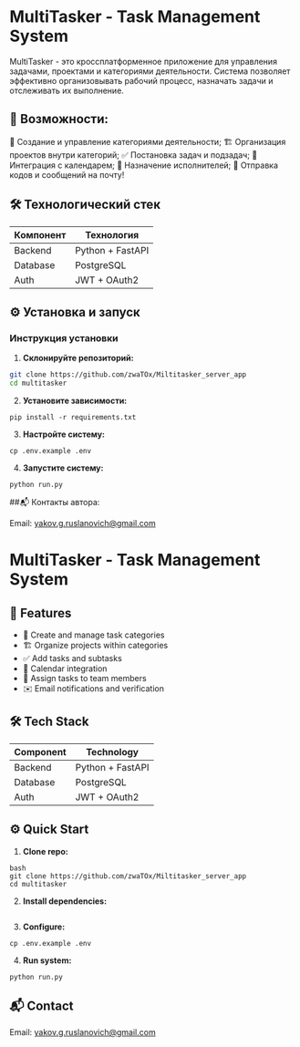 # MultiTasker - Task Management System
MultiTasker - это кроссплатформенное приложение для управления задачами, проектами и категориями деятельности. Система позволяет эффективно организовывать рабочий процесс, назначать задачи и отслеживать их выполнение.

## 🚀 Возможности:
📝 Создание и управление категориями деятельности;
🏗️ Организация проектов внутри категорий;
✅ Постановка задач и подзадач;
📅 Интеграция с календарем;
👥 Назначение исполнителей;
💬 Отправка кодов и сообщений на почту!

## 🛠 Технологический стек

| Компонент       | Технология          |
|-----------------|---------------------|
| Backend         | Python + FastAPI    |
| Database        | PostgreSQL          |
| Auth            | JWT + OAuth2        |

## ⚙️ Установка и запуск

### Инструкция установки
1. **Склонируйте репозиторий:**
```bash
git clone https://github.com/zwaTOx/Miltitasker_server_app
cd multitasker
```
2. **Установите зависимости:**
```
pip install -r requirements.txt
```
3. **Настройте систему:**
```
cp .env.example .env
```
4. **Запустите систему:**
```
python run.py
```

##📬 Контакты автора:

Email: yakov.g.ruslanovich@gmail.com



# MultiTasker - Task Management System

## 🚀 Features
- 📝 Create and manage task categories
- 🏗️ Organize projects within categories
- ✅ Add tasks and subtasks
- 📅 Calendar integration
- 👥 Assign tasks to team members
- ✉️ Email notifications and verification

## 🛠 Tech Stack
| Component       | Technology       |
|-----------------|------------------|
| Backend         | Python + FastAPI |
| Database        | PostgreSQL       |
| Auth            | JWT + OAuth2     |

## ⚙️ Quick Start

1. **Clone repo:**
```
bash
git clone https://github.com/zwaTOx/Miltitasker_server_app
cd multitasker
```
2. **Install dependencies:**
```pip install -r requirements.txt
```
3. **Configure:**
```
cp .env.example .env
```
4. **Run system:**
```
python run.py
```
## 📬 Contact

Email: yakov.g.ruslanovich@gmail.com

